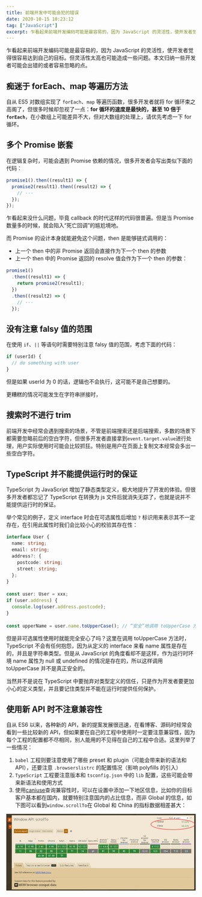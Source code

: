 ```yaml
---
title: 前端开发中可能会犯的错误
date: 2020-10-15 10:23:12
tag: ["JavaScript"]
excerpt: 乍看起来前端开发编码可能是最容易的，因为 JavaScript 的灵活性，使开发者觉得很容易达到自己的目标。但灵活性太高也可能造成一些问题。
---
```


乍看起来前端开发编码可能是最容易的，因为 JavaScript 的灵活性，使开发者觉得很容易达到自己的目标。但灵活性太高也可能造成一些问题。本文归纳一些开发者可能会出错的或者容易忽略的点。

## 痴迷于 forEach、map 等遍历方法

自从 ES5 对数组实现了 `forEach`、`map` 等遍历函数，很多开发者就将 for 循环束之高阁了，但很多时候却忽视了一点：**for 循环的速度是最快的，甚至 10 倍于 `forEach`**，在小数组上可能差异不大，但对大数组的处理上，请优先考虑一下 for 循环。

## 多个 Promise 嵌套

在逻辑复杂时，可能会遇到 Promise 依赖的情况，很多开发者会写出类似下面的代码：

```javascript
promise1().then((result1) => {
  promise2(result1).then((result2) => {
    // ···
  });
});
```

乍看起来没什么问题，毕竟 callback 的时代这样的代码很普遍。但是当 Promise 数量多的时候，就会陷入“死亡回调”的尴尬境地。

而 Promise 的设计本身就能避免这个问题，then 是能够链式调用的：

- 上一个 then 中的非 Promise 返回会直接作为下一个 then 的参数
- 上一个 then 中的 Promise 返回的 resolve 值会作为下一个 then 的参数：

```javascript
promise1()
  .then((result1) => {
    return promise2(result1);
  })
  .then((result2) => {
    // ···
  });
```

## 没有注意 falsy 值的范围

在使用 `if`、`||` 等语句时需要特别注意 falsy 值的范围，考虑下面的代码：

```javascript
if (userId) {
  // do something with user
}
```

但是如果 userId 为 0 的话，逻辑也不会执行，这可能不是自己想要的。

更糟糕的情况可能发生在字符串拼接时，

## 搜索时不进行 trim

前端开发中经常会遇到搜索的场景，不管是前端搜索还是后端搜索，多数的场景下都需要忽略前后的空白字符，但很多开发者直接拿到`event.target.value`进行处理，用户实际使用时可能会比较抓狂。特别是用户在页面上复制文本经常会多出一些空白字符。

## TypeScript 并不能提供运行时的保证

TypeScript 为 JavaScript 增加了静态类型定义，极大地提升了开发的体验。但很多开发者都忘记了 TypeScript 在转换为 js 文件后就消失无踪了，也就是说并不能提供运行时的保证。

举个常见的例子，定义 interface 时会在可选属性后增加 `?` 标识用来表示其不一定存在，在引用此属性时我们会比较小心的校验其存在性：

```ts
interface User {
  name: string;
  email: string;
  address?: {
    postcode: string;
    street: string;
  };
}

const user: User = xxx;
if (user.address) {
  console.log(user.address.postcode);
}

const upperName = user.name.toUpperCase(); // “安全”地调用 toUpperCase 方法
```

但是非可选属性使用时就能完全安心了吗？这里在调用 toUpperCase 方法时，TypeScript 不会有任何抱怨，因为从定义的 interface 来看 name 属性是存在的，并且是字符串类型。但是从 JavaScript 的角度看却不是这样，作为运行时环境 name 属性为 null 或 undefined 的情况是存在的，所以这样调用 toUpperCase 并不是真正安全的。

当然并不是说在 TypeScript 中要抛弃对类型定义的信任，只是作为开发者要更加小心的定义类型，并且要记住类型并不能在运行时提供任何保护。

## 使用新 API 时不注意兼容性

自从 ES6 以来，各种新的 API，新的提案发展很迅速，在看博客、源码时经常会看到一些比较新的 API，但如果要在自己的工程中使用时一定要注意兼容性，因为每个工程的配置都不尽相同，别人能用的不见得在自己的工程中合适。这里列举了一些情况：

1. `babel` 工程则要注意使用了哪些 preset 和 plugin（可能会带来新的语法和 API），还要注意 `.browserslistrc` 的配置情况（影响 polyfills 的引入）
2. `TypeScript` 工程要注意版本和 `tsconfig.json` 中的 `lib` 配置，这些可能会带来新语法和使用方式
3. 使用[caniuse](https://caniuse.com/)查询兼容性时，可以在设置中添加一下地区信息，比如你的目标客户基本都在国内，就要特别注意国内的占比信息，而非 Global 的信息，如下图可以看到`window.scrollTo`在 Global 和 China 的指标数据相差甚大：

![difference between global and china](/img/posts/javascript/difference-between-global-china.png)

